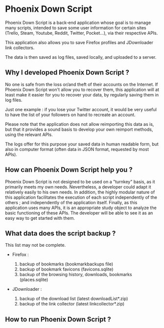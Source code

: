 # Phoenix Down Script

Phoenix Down Script is a back-end application whose goal is to manage many scripts, intended to save some user information for certain sites (Trello, Steam, Youtube, Reddit, Twitter, Pocket...), via their respective APIs.

This application also allows you to save Firefox profiles and JDownloader link collectors.

The data is then saved as log files, saved locally, and uploaded to a server.

## Why I developed Phoenix Down Script ?

No one is safe from the loss or/and theft of their accounts on the Internet. If Phoenix Down Script won't allow you to recover them, this application will at least make it easier for you to recover your data, by regularly saving them in log files.

Just one example : if you lose your Twitter account, it would be very useful to have the list of your followers on hand to recreate an account.

Please note that the application does not allow reimporting this data as is, but that it provides a sound basis to develop your own reimport methods, using the relevant APIs.

The logs offer for this purpose your saved data in human readable form, but also in computer format (often data in JSON format, requested by most APIs).

## How can Phoenix Down Script help you ?

Phoenix Down Script is not designed to be used on a "turnkey" basis, as it primarily meets my own needs. Nevertheless, a developer could adapt it relatively easily to his own needs. In addition, the highly modular nature of this application facilitates the execution of each script independently of the others ; and independently of the application itself. Finally, as this application uses many APIs, it is an appropriate study object to analyze the basic functioning of these APIs. The developer will be able to see it as an easy way to get started with them.

## What data does the script backup ?

This list may not be complete.

* Firefox :

    1. backup of bookmarks (bookmarkbackups file)
    2. backup of bookmark favicons (favicons.sqlite)
    3. backup of the browsing history, downloads, bookmarks (places.sqlite)
    
* JDownloader :

    1. backup of the download list (latest downloadList*.zip)
    2. backup of the link collector (latest linkcollector*.zip)

    

## How to run Phoenix Down Script ?